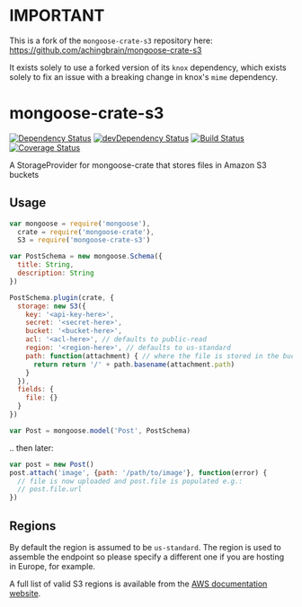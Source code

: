# IMPORTANT

This is a fork of the `mongoose-crate-s3` repository here: https://github.com/achingbrain/mongoose-crate-s3

It exists solely to use a forked version of its `knox` dependency, which exists solely to fix an issue with a breaking change in knox's `mime` dependency.

# mongoose-crate-s3

[![Dependency Status](https://david-dm.org/achingbrain/mongoose-crate-s3.svg?theme=shields.io)](https://david-dm.org/achingbrain/mongoose-crate-s3) [![devDependency Status](https://david-dm.org/achingbrain/mongoose-crate-s3/dev-status.svg?theme=shields.io)](https://david-dm.org/achingbrainmongoose-crate-s3#info=devDependencies) [![Build Status](https://img.shields.io/travis/achingbrain/mongoose-crate-s3/master.svg)](https://travis-ci.org/achingbrain/mongoose-crate-s3) [![Coverage Status](http://img.shields.io/coveralls/achingbrain/mongoose-crate-s3/master.svg)](https://coveralls.io/r/achingbrain/mongoose-crate-s3)

A StorageProvider for mongoose-crate that stores files in Amazon S3 buckets

## Usage

```javascript
var mongoose = require('mongoose'),
  crate = require('mongoose-crate'),
  S3 = require('mongoose-crate-s3')

var PostSchema = new mongoose.Schema({
  title: String,
  description: String
})

PostSchema.plugin(crate, {
  storage: new S3({
    key: '<api-key-here>',
    secret: '<secret-here>',
    bucket: '<bucket-here>',
    acl: '<acl-here>', // defaults to public-read
    region: '<region-here>', // defaults to us-standard
    path: function(attachment) { // where the file is stored in the bucket - defaults to this function
      return return '/' + path.basename(attachment.path)
    }
  }),
  fields: {
    file: {}
  }
})

var Post = mongoose.model('Post', PostSchema)
```

.. then later:

```javascript
var post = new Post()
post.attach('image', {path: '/path/to/image'}, function(error) {
  // file is now uploaded and post.file is populated e.g.:
  // post.file.url
})
```

## Regions

By default the region is assumed to be `us-standard`.  The region is used to assemble the endpoint so please specify a different one if you are hosting in Europe, for example.

A full list of valid S3 regions is available from the [AWS documentation website](http://docs.aws.amazon.com/general/latest/gr/rande.html#s3_region).
